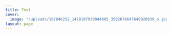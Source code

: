 ```yaml
---
title: Test
cover:
  image: "/uploads/107846252_1478107939044005_3502678647649020939_o.jpg"
layout: page
---
```


